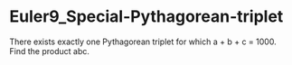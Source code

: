 # Euler9_Special-Pythagorean-triplet
There exists exactly one Pythagorean triplet for which a + b + c = 1000. Find the product abc.
